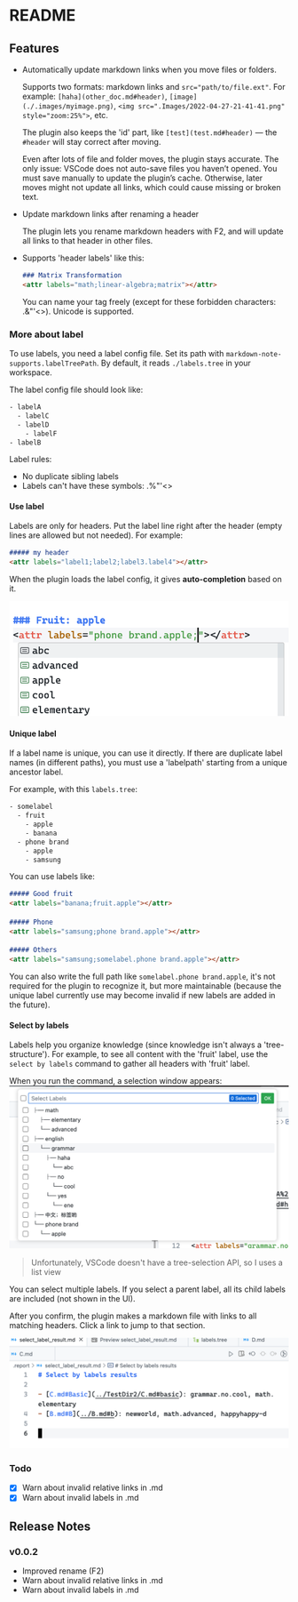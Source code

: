 # README

## Features

- Automatically update markdown links when you move files or folders.

  Supports two formats: markdown links and `src="path/to/file.ext"`. For example: `[haha](other_doc.md#header)`, `[image](./.images/myimage.png)`, `<img src=".Images/2022-04-27-21-41-41.png" style="zoom:25%">`, etc.

  The plugin also keeps the 'id' part, like `[test](test.md#header)` — the `#header` will stay correct after moving.

  Even after lots of file and folder moves, the plugin stays accurate. The only issue: VSCode does not auto-save files you haven’t opened. You must save manually to update the plugin’s cache. Otherwise, later moves might not update all links, which could cause missing or broken text.

- Update markdown links after renaming a header

  The plugin lets you rename markdown headers with F2, and will update all links to that header in other files.

- Supports 'header labels' like this:
  ```md
  ### Matrix Transformation
  <attr labels="math;linear-algebra;matrix"></attr>
  ```

  You can name your tag freely (except for these forbidden characters: .&"'<>). Unicode is supported.

### More about label
To use labels, you need a label config file. Set its path with `markdown-note-supports.labelTreePath`. By default, it reads `./labels.tree` in your workspace.

The label config file should look like:
```tree
- labelA
  - labelC
  - labelD
    - labelF
- labelB
```

Label rules:
- No duplicate sibling labels
- Labels can't have these symbols: .%"'<>

#### Use label
Labels are only for headers. Put the label line right after the header (empty lines are allowed but not needed). For example:
```md
##### my header
<attr labels="label1;label2;label3.label4"></attr>
```

When the plugin loads the label config, it gives **auto-completion** based on it.

![completion example](./image.png)

#### Unique label
If a label name is unique, you can use it directly. If there are duplicate label names (in different paths), you must use a 'labelpath' starting from a unique ancestor label.

For example, with this `labels.tree`:
```tree
- somelabel
  - fruit
    - apple
    - banana
  - phone brand
    - apple
    - samsung
```

You can use labels like:
```md
##### Good fruit
<attr labels="banana;fruit.apple"></attr>

##### Phone
<attr labels="samsung;phone brand.apple"></attr>

##### Others
<attr labels="samsung;somelabel.phone brand.apple"></attr>
```

You can also write the full path like `somelabel.phone brand.apple`, it's not required for the plugin to recognize it, but more maintainable (because the unique label currently use may become invalid if new labels are added in the future).

#### Select by labels
Labels help you organize knowledge (since knowledge isn't always a 'tree-structure'). For example, to see all content with the 'fruit' label, use the `select by labels` command to gather all headers with 'fruit' label.

When you run the command, a selection window appears:
![](image-1.png)

> Unfortunately, VSCode doesn't have a tree-selection API, so I uses a list view

You can select multiple labels. If you select a parent label, all its child labels are included (not shown in the UI).

After you confirm, the plugin makes a markdown file with links to all matching headers. Click a link to jump to that section.

![](image-2.png)

### Todo
- [x] Warn about invalid relative links in .md
- [x] Warn about invalid labels in .md

## Release Notes

### v0.0.2
- Improved rename (F2)
- Warn about invalid relative links in .md
- Warn about invalid labels in .md
